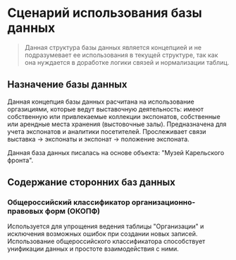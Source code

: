 # Сценарий использования базы данных
> Данная структура базы  данных является концепцией и не подразумевает ее использования в текущей структуре, так как она нуждается в доработке логики связей и нормализации таблиц.

## Назначение базы данных

Данная концепция базы данных расчитана на использование оргазициями, которые ведут выставочную деятельность: имеют собственную или привлекаемые коллекции экспонатов,  собственные или арендные места хранения (выстовочные залы).
Предназначена для учета экспонатов и аналитики посетителей. Прослеживает связи выставка -> экспонаты и экспонат -> положение экспоната.

Данная база данных писалась на основе объекта: "Музей Карельского фронта".


## Содержание сторонних баз данных

### Общероссийский классификатор организационно-правовых форм (ОКОПФ)

Используется для упрощения ведения таблицы "Организации" и исключения возможных ошибок при создании новых записей. Использование общероссийского классификатора способствует унификации данных и простоте взаимодействия с ними.


